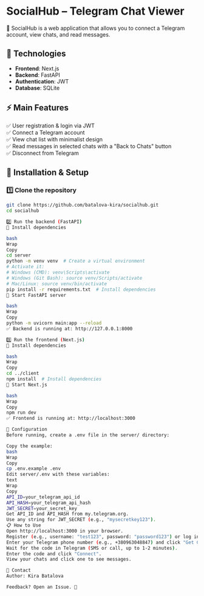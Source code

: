 # SocialHub – Telegram Chat Viewer

📌 SocialHub is a web application that allows you to connect a Telegram account, view chats, and read messages.

## 🚀 Technologies

-   **Frontend**: Next.js
-   **Backend**: FastAPI
-   **Authentication**: JWT
-   **Database**: SQLite

## ⚡ Main Features

✅ User registration & login via JWT  
✅ Connect a Telegram account  
✅ View chat list with minimalist design  
✅ Read messages in selected chats with a "Back to Chats" button  
✅ Disconnect from Telegram

## 🔧 Installation & Setup

### 1️⃣ Clone the repository

```bash
git clone https://github.com/batalova-kira/socialhub.git
cd socialhub

2️⃣ Run the backend (FastAPI)
📌 Install dependencies

bash
Wrap
Copy
cd server
python -m venv venv  # Create a virtual environment
# Activate it:
# Windows (CMD): venv\Scripts\activate
# Windows (Git Bash): source venv/Scripts/activate
# Mac/Linux: source venv/bin/activate
pip install -r requirements.txt  # Install dependencies
📌 Start FastAPI server

bash
Wrap
Copy
python -m uvicorn main:app --reload
✅ Backend is running at: http://127.0.0.1:8000

3️⃣ Run the frontend (Next.js)
📌 Install dependencies

bash
Wrap
Copy
cd ../client
npm install  # Install dependencies
📌 Start Next.js

bash
Wrap
Copy
npm run dev
✅ Frontend is running at: http://localhost:3000

🔑 Configuration
Before running, create a .env file in the server/ directory:

Copy the example:
bash
Wrap
Copy
cp .env.example .env
Edit server/.env with these variables:
text
Wrap
Copy
API_ID=your_telegram_api_id
API_HASH=your_telegram_api_hash
JWT_SECRET=your_secret_key
Get API_ID and API_HASH from my.telegram.org.
Use any string for JWT_SECRET (e.g., "mysecretkey123").
📋 How to Use
Open http://localhost:3000 in your browser.
Register (e.g., username: "test123", password: "password123") or log in.
Enter your Telegram phone number (e.g., +380963048847) and click "Get Code".
Wait for the code in Telegram (SMS or call, up to 1-2 minutes).
Enter the code and click "Connect".
View your chats and click one to see messages.

🤝 Contact
Author: Kira Batalova

Feedback? Open an Issue. 🚀
```
